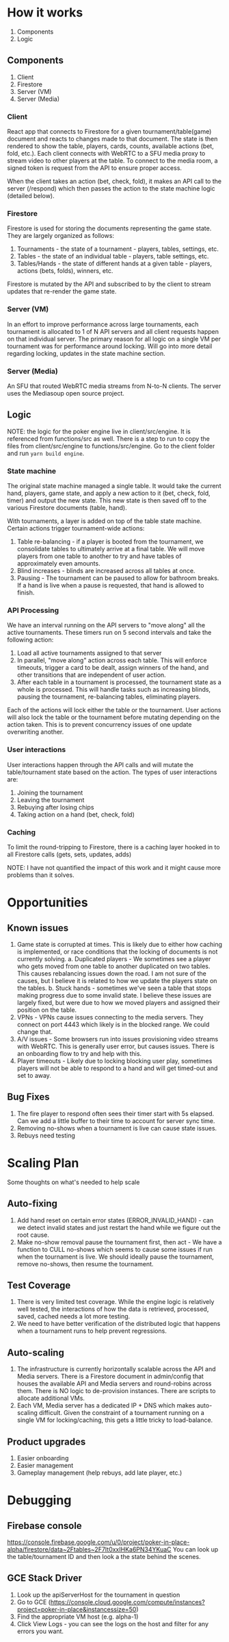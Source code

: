 # How it works
1. Components
2. Logic

## Components
1. Client
2. Firestore
3. Server (VM)
4. Server (Media)

### Client
React app that connects to Firestore for a given tournament/table(game) document and reacts to changes made to that document. The state is then rendered to show the table, players, cards, counts, available actions (bet, fold, etc.). Each client connects with WebRTC to a SFU media proxy to stream video to other players at the table. To connect to the media room, a signed token is request from the API to ensure proper access.

When the client takes an action (bet, check, fold), it makes an API call to the server (/respond) which then passes the action to the state machine logic (detailed below).

### Firestore
Firestore is used for storing the documents representing the game state. They are largely organized as follows:

1. Tournaments - the state of a tournament - players, tables, settings, etc.
2. Tables - the state of an individual table - players, table settings, etc.
3. Tables/Hands - the state of different hands at a given table - players, actions (bets, folds), winners, etc.

Firestore is mutated by the API and subscribed to by the client to stream updates that re-render the game state.

### Server (VM)
In an effort to improve performance across large tournaments, each tournament is allocated to 1 of N API servers and all client requests happen on that individual server. The primary reason for all logic on a single VM per tournament was for performance around locking. Will go into more detail regarding locking, updates in the state machine section.

### Server (Media)
An SFU that routed WebRTC media streams from N-to-N clients. The server uses the Mediasoup open source project.

## Logic
NOTE: the logic for the poker engine live in client/src/engine. It is referenced from functions/src as well. There is a step to run to copy the files from client/src/engine to functions/src/engine. Go to the client folder and run `yarn build engine`.
### State machine
The original state machine managed a single table. It would take the current hand, players, game state, and apply a new action to it (bet, check, fold, timer) and output the new state. This new state is then saved off to the various Firestore documents (table, hand).

With tournaments, a layer is added on top of the table state machine. Certain actions trigger tournament-wide actions:

1. Table re-balancing - if a player is booted from the tournament, we consolidate tables to ultimately arrive at a final table. We will move players from one table to another to try and have tables of approximately even amounts.
2. Blind increases - blinds are increased across all tables at once.
3. Pausing - The tournament can be paused to allow for bathroom breaks. If a hand is live when a pause is requested, that hand is allowed to finish.

### API Processing
We have an interval running on the API servers to "move along" all the active tournaments. These timers run on 5 second intervals and take the following action:

1. Load all active tournaments assigned to that server
2. In parallel, "move along" action across each table. This will enforce timeouts, trigger a card to be dealt, assign winners of the hand, and other transitions that are independent of user action.
3. After each table in a tournament is processed, the tournament state as a whole is processed. This will handle tasks such as increasing blinds, pausing the tournament, re-balancing tables, eliminating players.

Each of the actions will lock either the table or the tournament. User actions will also lock the table or the tournament before mutating depending on the action taken. This is to prevent concurrency issues of one update overwriting another.

### User interactions
User interactions happen through the API calls and will mutate the table/tournament state based on the action. The types of user interactions are:

1. Joining the tournament
2. Leaving the tournament
3. Rebuying after losing chips
4. Taking action on a hand (bet, check, fold)

### Caching
To limit the round-tripping to Firestore, there is a caching layer hooked in to all Firestore calls (gets, sets, updates, adds)

NOTE: I have not quantified the impact of this work and it might cause more problems than it solves.

# Opportunities
## Known issues
1. Game state is corrupted at times. This is likely due to either how caching is implemented, or race conditions that the locking of documents is not currently solving.
    a. Duplicated players - We sometimes see a player who gets moved from one table to another duplicated on two tables. This causes rebalancing issues down the road. I am not sure of the causes, but I believe it is related to how we update the players state on the tables.
    b. Stuck hands - sometimes we've seen a table that stops making progress due to some invalid state. I believe these issues are largely fixed, but were due to how we moved players and assigned their position on the table.
2. VPNs - VPNs cause issues connecting to the media servers. They connect on port 4443 which likely is in the blocked range. We could change that.
3. A/V issues - Some browsers run into issues provisioning video streams with WebRTC. This is generally user error, but causes issues. There is an onboarding flow to try and help with this.
4. Player timeouts - Likely due to locking blocking user play, sometimes players will not be able to respond to a hand and will get timed-out and set to away.

## Bug Fixes
1. The fire player to respond often sees their timer start with 5s elapsed. Can we add a little buffer to their time to account for server sync time.
2. Removing no-shows when a tournament is live can cause state issues.
3. Rebuys need testing

# Scaling Plan
Some thoughts on what's needed to help scale
## Auto-fixing

1. Add hand reset on certain error states (ERROR_INVALID_HAND) - can we detect invalid states and just restart the hand while we figure out the root cause.
2. Make no-show removal pause the tournament first, then act - We have a function to CULL no-shows which seems to cause some issues if run when the tournament is live. We should ideally pause the tournament, remove no-shows, then resume the tournament.

## Test Coverage

1. There is very limited test coverage. While the engine logic is relatively well tested, the interactions of how the data is retrieved, processed, saved, cached needs a lot more testing.
2. We need to have better verification of the distributed logic that happens when a tournament runs to help prevent regressions.

## Auto-scaling

1. The infrastructure is currently horizontally scalable across the API and Media servers. There is a Firestore document in admin/config that houses the available API and Media servers and round-robins across them. There is NO logic to de-provision instances. There are scripts to allocate additional VMs.
2. Each VM, Media server has a dedicated IP + DNS which makes auto-scaling difficult. Given the constraint of a tournament running on a single VM for locking/caching, this gets a little tricky to load-balance.

## Product upgrades

1. Easier onboarding
2. Easier management
3. Gameplay management (help rebuys, add late player, etc.)

# Debugging

## Firebase console
https://console.firebase.google.com/u/0/project/poker-in-place-alpha/firestore/data~2Ftables~2F7It0xxIHKa6PN34YKuaC
You can look up the table/tournament ID and then look a the state behind the scenes.

## GCE Stack Driver
1. Look up the apiServerHost for the tournament in question
2. Go to GCE (https://console.cloud.google.com/compute/instances?project=poker-in-place&instancessize=50)
3. Find the appropriate VM host (e.g. alpha-1)
4. Click View Logs - you can see the logs on the host and filter for any errors you want.